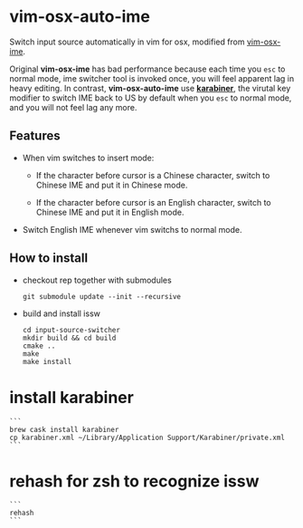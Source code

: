 # vim-osx-auto-ime
Switch input source automatically in vim for osx, modified from [vim-osx-ime](https://github.com/hongqn/vim-osx-ime).

Original **vim-osx-ime** has bad performance because each time you `esc` to normal mode, ime switcher tool is invoked once, you will feel apparent lag in heavy editing.
In contrast, **vim-osx-auto-ime** use **[karabiner](https://pqrs.org/osx/karabiner/)**, the virutal key modifier to switch IME back to US by default when you `esc` to normal mode, and you will not feel lag any more.

## Features
* When vim switches to insert mode:

  * If the character before cursor is a Chinese character, switch to Chinese
    IME and put it in Chinese mode.

  * If the character before cursor is an English character, switch to Chinese
    IME and put it in English mode.

* Switch English IME whenever vim switchs to normal mode.

## How to install
- checkout rep together with submodules
    ```
    git submodule update --init --recursive
    ```
- build and install issw
    ```
    cd input-source-switcher
    mkdir build && cd build
    cmake ..
    make
    make install
    ```
# install karabiner
    ```
    brew cask install karabiner
    cp karabiner.xml ~/Library/Application Support/Karabiner/private.xml
    ```

# rehash for zsh to recognize issw
    ```
    rehash
    ```
